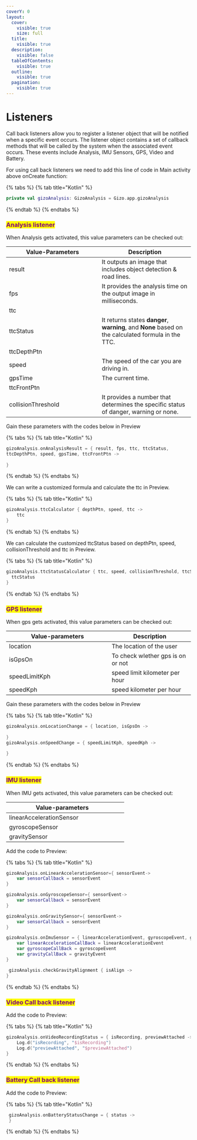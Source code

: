 ```yaml
---
coverY: 0
layout:
  cover:
    visible: true
    size: full
  title:
    visible: true
  description:
    visible: false
  tableOfContents:
    visible: true
  outline:
    visible: true
  pagination:
    visible: true
---
```


# Listeners

Call back listeners allow you to register a listener object that will be notified when a specific event occurs. The listener object contains a set of callback methods that will be called by the system when the associated event occurs. These events include Analysis, IMU Sensors, GPS, Video and Battery.

For using call back listeners we need to add this line of code in Main activity above onCreate function:

{% tabs %}
{% tab title="Kotlin" %}
```kotlin
private val gizoAnalysis: GizoAnalysis = Gizo.app.gizoAnalysis
```
{% endtab %}
{% endtabs %}

### <mark style="color:purple;">Analysis listener</mark>

When Analysis gets activated, this value parameters can be checked out:

<table><thead><tr><th width="237">Value-Parameters</th><th>Description</th></tr></thead><tbody><tr><td>result</td><td>It outputs an image that includes object detection &#x26; road lines.</td></tr><tr><td>fps</td><td>It provides the analysis time on the output image in milliseconds.</td></tr><tr><td>ttc</td><td></td></tr><tr><td>ttcStatus</td><td>It returns states <strong>danger</strong>, <strong>warning</strong>, and <strong>None</strong> based on the calculated formula in the TTC.</td></tr><tr><td>ttcDepthPtn</td><td></td></tr><tr><td>speed</td><td>The speed of the car you are driving in.</td></tr><tr><td>gpsTime</td><td>The current time.</td></tr><tr><td>ttcFrontPtn</td><td></td></tr><tr><td>collisionThreshold </td><td>It provides a number that determines the specific status of danger, warning or none.</td></tr></tbody></table>



Gain these parameters with the codes below in Preview

{% tabs %}
{% tab title="Kotlin" %}
```kotlin
gizoAnalysis.onAnalysisResult = { result, fps, ttc, ttcStatus,
ttcDepthPtn, speed, gpsTime, ttcFrontPtn ->
 
}
```
{% endtab %}
{% endtabs %}



We can write a customized formula and calculate the ttc in Preview.

{% tabs %}
{% tab title="Kotlin" %}
```kotlin
gizoAnalysis.ttcCalculator { depthPtn, speed, ttc ->
    ttc
}
```
{% endtab %}
{% endtabs %}



We can calculate the customized ttcStatus based on depthPtn, speed, collisionThreshold and ttc in Preview.

{% tabs %}
{% tab title="Kotlin" %}
```kotlin
gizoAnalysis.ttcStatusCalculator { ttc, speed, collisionThreshold, ttcStatus ->
  ttcStatus
}
```
{% endtab %}
{% endtabs %}

###

### <mark style="color:purple;">GPS listener</mark>

When gps gets activated, this value parameters can be checked out:

<table><thead><tr><th width="264">Value-parameters</th><th>Description</th></tr></thead><tbody><tr><td>location</td><td>The location of the user</td></tr><tr><td>isGpsOn</td><td>To check wاether gps is on or not</td></tr><tr><td>speedLimitKph</td><td>speed limit kilometer per hour</td></tr><tr><td>speedKph</td><td>speed kilometer per hour</td></tr></tbody></table>



Gain these parameters with the codes below in Preview

{% tabs %}
{% tab title="Kotlin" %}
```kotlin
gizoAnalysis.onLocationChange = { location, isGpsOn ->
   
}
gizoAnalysis.onSpeedChange = { speedLimitKph, speedKph ->
    
}
```
{% endtab %}
{% endtabs %}

###

### <mark style="color:purple;">IMU  listener</mark>

When IMU gets activated, this value parameters can be checked out:

<table><thead><tr><th width="290">Value-parameters</th><th></th></tr></thead><tbody><tr><td>linearAccelerationSensor</td><td></td></tr><tr><td>gyroscopeSensor</td><td></td></tr><tr><td>gravitySensor</td><td></td></tr></tbody></table>

Add the code to Preview:

{% tabs %}
{% tab title="Kotlin" %}
```kotlin
gizoAnalysis.onLinearAccelerationSensor={ sensorEvent->
    var sensorCallback = sensorEvent
}

gizoAnalysis.onGyroscopeSensor={ sensorEvent->
    var sensorCallback = sensorEvent
}

gizoAnalysis.onGravitySensor={ sensorEvent->
    var sensorCallback = sensorEvent
}

gizoAnalysis.onImuSensor = { linearAccelerationEvent, gyroscopeEvent, gravityEvent ->
    var linearAccelerationCallBack = linearAccelerationEvent
    var gyroscopeCallBack = gyroscopeEvent
    var gravityCallBack = gravityEvent
}

 gizoAnalysis.checkGravityAlignment { isAlign ->
}
```
{% endtab %}
{% endtabs %}

###



### <mark style="color:purple;">Video Call back listener</mark>

Add the code to Preview:

{% tabs %}
{% tab title="Kotlin" %}
```kts
gizoAnalysis.onVideoRecordingStatus = { isRecording, previewAttached ->
    Log.d("isRecording", "$isRecording")
    Log.d("previewAttached", "$previewAttached")
}
```
{% endtab %}
{% endtabs %}



### <mark style="color:purple;">Battery Call back listener</mark>

Add the code to Preview:

{% tabs %}
{% tab title="Kotlin" %}
```kotlin
 gizoAnalysis.onBatteryStatusChange = { status ->
 }
```
{% endtab %}
{% endtabs %}
